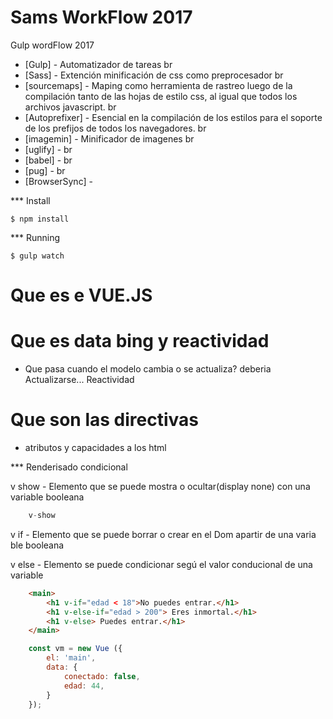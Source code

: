 ﻿# Sams WorkFlow 2017

Gulp wordFlow 2017

* [Gulp] - Automatizador de tareas
br
* [Sass] - Extención minificación de css como preprocesador
br
* [sourcemaps] - Maping como herramienta de rastreo luego de la compilación tanto de las hojas de estilo css, al igual que todos los archivos javascript.
br
* [Autoprefixer] - Esencial en la compilación de los estilos para el soporte de los prefijos de todos los navegadores.
br
* [imagemin] - Minificador de imagenes
br
* [uglify] -
br
* [babel] -
br
* [pug] -
br
* [BrowserSync] -


*** Install
```shell
$ npm install
```

*** Running
```shell
$ gulp watch
```


# Que es e VUE.JS
# Que es data bing y reactividad

  - Que pasa cuando el modelo cambia o se actualiza? deberia Actualizarse... Reactividad 

# Que son las directivas
   
   - atributos y capacidades a los html 

***  Renderisado condicional
 
v show
    - Elemento que se puede mostra o ocultar(display none) con una variable booleana
```javascript
    v-show
```
v if
    - Elemento que se puede borrar o crear en el Dom apartir de una varia ble booleana

v else
    - Elemento se puede condicionar segú el valor conducional de una variable
```html
    <main>
        <h1 v-if="edad < 18">No puedes entrar.</h1>
        <h1 v-else-if="edad > 200"> Eres inmortal.</h1>
        <h1 v-else> Puedes entrar.</h1>
    </main>
```
````javascript
    const vm = new Vue ({
        el: 'main',
        data: {
            conectado: false,
            edad: 44,
        }
    });
````